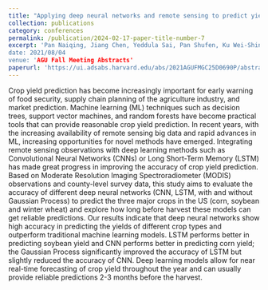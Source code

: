 ```yaml
---
title: "Applying deep neural networks and remote sensing to predict yields of major crops in the United States"
collection: publications
category: conferences
permalink: /publication/2024-02-17-paper-title-number-7
excerpt: 'Pan Naiqing, Jiang Chen, Yeddula Sai, Pan Shufen, Ku Wei-Shinn, Tian Hanqin
date: 2021/08/04
venue: 'AGU Fall Meeting Abstracts'
paperurl: 'https://ui.adsabs.harvard.edu/abs/2021AGUFMGC25D0690P/abstract'
---
```


Crop yield prediction has become increasingly important for early warning of food security, supply chain planning of the agriculture industry, and market prediction. Machine learning (ML) techniques such as decision trees, support vector machines, and random forests have become practical tools that can provide reasonable crop yield prediction. In recent years, with the increasing availability of remote sensing big data and rapid advances in ML, increasing opportunities for novel methods have emerged. Integrating remote sensing observations with deep learning methods such as Convolutional Neural Networks (CNNs) or Long Short-Term Memory (LSTM) has made great progress in improving the accuracy of crop yield prediction. Based on Moderate Resolution Imaging Spectroradiometer (MODIS) observations and county-level survey data, this study aims to evaluate the accuracy of different deep neural networks (CNN, LSTM, with and without Gaussian Process) to predict the three major crops in the US (corn, soybean and winter wheat) and explore how long before harvest these models can get reliable predictions. Our results indicate that deep neural networks show high accuracy in predicting the yields of different crop types and outperform traditional machine learning models. LSTM performs better in predicting soybean yield and CNN performs better in predicting corn yield; the Gaussian Process significantly improved the accuracy of LSTM but slightly reduced the accuracy of CNN. Deep learning models allow for near real-time forecasting of crop yield throughout the year and can usually provide reliable predictions 2-3 months before the harvest.


